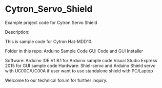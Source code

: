 # Cytron_Servo_Shield
Example project code for Cytron Servo Shield

Description:

This is sample code for Cytron Hat-MDD10. 


Folder in this repo:
Arduino Sample Code
GUI Code and GUI Installer

Software:
Arduino IDE V1.8.1 for Arduino sample code
Visual Studio Express 2015 for GUI sample code
Hardware:
Shiel-servo and Arduino
Shield servo with UC00C/UC00A if user want to use standalone shield with PC/Laptop

Welcome to our technical forum for further inquiry.
